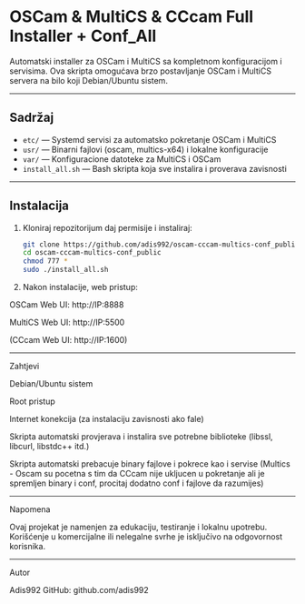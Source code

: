 # OSCam & MultiCS & CCcam Full Installer + Conf_All

Automatski installer za OSCam i MultiCS sa kompletnom konfiguracijom i servisima. 
Ova skripta omogućava brzo postavljanje OSCam i MultiCS servera na bilo koji Debian/Ubuntu sistem.

---

## Sadržaj

- `etc/` — Systemd servisi za automatsko pokretanje OSCam i MultiCS
- `usr/` — Binarni fajlovi (oscam, multics-x64) i lokalne konfiguracije
- `var/` — Konfiguracione datoteke za MultiCS i OSCam
- `install_all.sh` — Bash skripta koja sve instalira i proverava zavisnosti

---

## Instalacija

1. Kloniraj repozitorijum daj permisije i instaliraj:
   ```bash
   git clone https://github.com/adis992/oscam-cccam-multics-conf_public.git
   cd oscam-cccam-multics-conf_public
   chmod 777 *
   sudo ./install_all.sh
   

2. Nakon instalacije, web pristup:

OSCam Web UI: http://IP:8888

MultiCS Web UI: http://IP:5500

(CCcam Web UI: http://IP:1600)



---

Zahtjevi

Debian/Ubuntu sistem

Root pristup

Internet konekcija (za instalaciju zavisnosti ako fale)

Skripta automatski provjerava i instalira sve potrebne biblioteke (libssl, libcurl, libstdc++ itd.)

Skripta automatski prebacuje binary fajlove i pokrece kao i servise (Multics - Oscam su pocetna s tim da CCcam nije ukljucen u pokretanje ali je spremljen binary i conf, procitaj dodatno conf i fajlove da razumijes)

---

Napomena

Ovaj projekat je namenjen za edukaciju, testiranje i lokalnu upotrebu.
Korišćenje u komercijalne ili nelegalne svrhe je isključivo na odgovornost korisnika.

---

Autor

Adis992
GitHub: github.com/adis992
